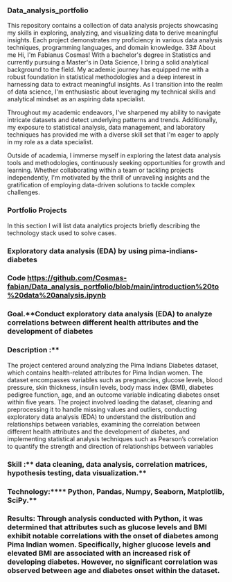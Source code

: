 ### Data_analysis_portfolio
This repository contains a collection of data analysis projects showcasing my skills in exploring, analyzing, and visualizing data to derive meaningful insights. Each project demonstrates my proficiency in various data analysis techniques, programming languages, and domain knowledge.
33# About me 
Hi, I'm Fabianus Cosmas! With a bachelor's degree in Statistics and currently pursuing a Master's in Data Science, I bring a solid analytical background to the field. My academic journey has equipped me with a robust foundation in statistical methodologies and a deep interest in harnessing data to extract meaningful insights. As I transition into the realm of data science, I'm enthusiastic about leveraging my technical skills and analytical mindset as an aspiring data specialist.

Throughout my academic endeavors, I've sharpened my ability to navigate intricate datasets and detect underlying patterns and trends. Additionally, my exposure to statistical analysis, data management, and laboratory techniques has provided me with a diverse skill set that I'm eager to apply in my role as a data specialist.

Outside of academia, I immerse myself in exploring the latest data analysis tools and methodologies, continuously seeking opportunities for growth and learning. Whether collaborating within a team or tackling projects independently, I'm motivated by the thrill of unraveling insights and the gratification of employing data-driven solutions to tackle complex challenges.

### Portfolio Projects
In this section I will list data analytics projects briefly describing the technology stack used to solve cases.

### Exploratory data analysis (EDA) by using pima-indians-diabetes
### Code  https://github.com/Cosmas-fabian/Data_analysis_portfolio/blob/main/introduction%20to%20data%20analysis.ipynb
### Goal.**Conduct exploratory data analysis (EDA) to analyze correlations between different health attributes and the development of diabetes
### Description :**
The project centered around analyzing the Pima Indians Diabetes dataset, which contains health-related attributes for Pima Indian women. The dataset encompasses variables such as pregnancies, glucose levels, blood pressure, skin thickness, insulin levels, body mass index (BMI), diabetes pedigree function, age, and an outcome variable indicating diabetes onset within five years. The project involved loading the dataset, cleaning and preprocessing it to handle missing values and outliers, conducting exploratory data analysis (EDA) to understand the distribution and relationships between variables, examining the correlation between different health attributes and the development of diabetes, and implementing statistical analysis techniques such as Pearson’s correlation to quantify the strength and direction of relationships between variables
###  Skill :** data cleaning, data analysis, correlation matrices, hypothesis testing, data visualization.**
### Technology:**** Python, Pandas, Numpy, Seaborn, Matplotlib, SciPy.**
### Results: **Through analysis conducted with Python, it was determined that attributes such as glucose levels and BMI exhibit notable correlations with the onset of diabetes among Pima Indian women. Specifically, higher glucose levels and elevated BMI are associated with an increased risk of developing diabetes. However, no significant correlation was observed between age and diabetes onset within the dataset.**
